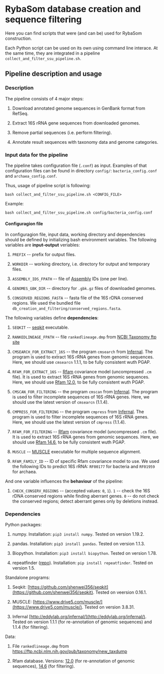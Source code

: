 # RybaSom database creation and sequence filtering

Here you can find scripts that were (and can be) used for RybaSom construction.

Each Python script can be used on its own using command line interace. At the same time, they are integrated in a pipeline `collect_and_filter_ssu_pipeline.sh`.

## Pipeline description and usage

### Description

The pipeline consists of 4 major steps:

1. Download annotated genome sequences in GenBank format from RefSeq.

2. Extract 16S rRNA gene sequences from downloaded genomes.

3. Remove partial sequences (i.e. perform filtering).

4. Annotate result sequences with taxonomy data and genome categories.

### Input data for the pipeline

The pipeline takes configuration file (`.conf`) as input. Examples of that configuration files can be found in directory `config/`: `bacteria_config.conf` and `archaea_config.conf`.

Thus, usage of pipeline script is following:

```
bash collect_and_filter_ssu_pipeline.sh <CONFIG_FILE>
```

Example:

```
bash collect_and_filter_ssu_pipeline.sh config/bacteria_config.conf
```

#### Configuragion file

In configuragion file, input data, working directory and dependencies should be defined by initializing bash environment variables. The following variables are **input-output** veriables:

1. `PREFIX` -- prefix for output files.

2. `WORKDIR` -- working directory, i.e. directory for output and temporary files.

3. `ASSEMBLY_IDS_FPATH` -- file of [Assembly](https://www.ncbi.nlm.nih.gov/assembly/) IDs (one per line).

4. `GENOMES_GBK_DIR` -- directory for `.gbk.gz` files of downloaded genomes.

5. `CONSERVED_REGIONS_FASTA` -- fasta file of the 16S rDNA conserved regions. We used the bundled file `db_creation_and_filtering/conserved_regions.fasta`.

The following variables define **dependencies**:

1. `SEQKIT` -- [seqkit](https://github.com/shenwei356/seqkit) executable.

2. `RANKEDLINEAGE_FPATH` -- file `rankedlineage.dmp` from [NCBI Taxonomy ftp site](https://ftp.ncbi.nlm.nih.gov/pub/taxonomy/new_taxdump)

3. `CMSEARCH_FOR_EXTRACT_16S` -- the program `cmsearch` from [Infernal](http://eddylab.org/infernal/). The program is used to extract 16S rRNA genes from genomic sequences. Here, we should use `cmsearcn` 1.1.1, to be fully consistent wuth PGAP.

4. `RFAM_FOR_EXTRACT_16S` -- [Rfam](https://rfam.xfam.org/) covariance model (uncompressed `.cm` file). It is used to extract 16S rRNA genes from genomic sequences. Here, we should use [Rfam 12.0](ftp://ftp.ebi.ac.uk/pub/databases/Rfam/12.0/Rfam.cm.gz), to be fully consistent wuth PGAP.

5. `CMSCAN_FOR_FILTERING` -- the program `cmscan` from [Infernal](http://eddylab.org/infernal/). The program is used to filter incomplete sequences of 16S rRNA genes. Here, we should use the latest version of `cmsearcn` (1.1.4).

6. `CMPRESS_FOR_FILTERING` -- the program `cmpress` from [Infernal](http://eddylab.org/infernal/). The program is used to filter incomplete sequences of 16S rRNA genes. Here, we should use the latest version of `cmpress` (1.1.4).

7. `RFAM_FOR_FILTERING` -- [Rfam](https://rfam.xfam.org/) covariance model (uncompressed `.cm` file). It is used to extract 16S rRNA genes from genomic sequences. Here, we should use [Rfam 14.6](ftp://ftp.ebi.ac.uk/pub/databases/Rfam/14.6/Rfam.cm.gz), to be fully consistent wuth PGAP.

8. `MUSCLE` -- [MUSCLE](https://www.drive5.com/muscle/) executable for multiple sequence alignment.

9. `RFAM_FAMILY_ID` -- ID of specific Rfam covariance model to use. We used the following IDs to predict 16S rRNA: `RF00177` for bacteria and `RF01959` for archaea.


And one variable influences the **behaviour** of the pipeline:

1. `CHECK_CONSERV_REGIONS` -- (accepted values: `0`, `1`). `1` -- check the 16S rDNA conserved regions while finding aberrant genes. `0` -- do not check the conserved regions; detect aberrant genes only by deletions instead.

### Dependencies

Python packages:

1. numpy. Installation: `pip3 install numpy`. Tested on version 1.19.2.

2. pandas. Installation: `pip3 install pandas`. Tested on version 1.1.3.

3. Biopython. Installation: `pip3 install biopython`. Tested on version 1.78.

4. repeatfinder ([repo](https://github.com/deprekate/RepeatFinder)). Installation: `pip install repeatfinder`. Tested on version 1.5.

Standalone programs:

1. Seqkit: [https://github.com/shenwei356/seqkit](https://github.com/shenwei356/seqkit). Tested on veersion 0.16.1.

2. MUSCLE: [https://www.drive5.com/muscle/](https://www.drive5.com/muscle/). Tested on version 3.8.31.

3. Infernal [http://eddylab.org/infernal/](http://eddylab.org/infernal/). Tested on version 1.1.1 (for re-annotation of genomic sequences) and 1.1.4 (for filtering).

Data:

1. File `rankedlineage.dmp` from https://ftp.ncbi.nlm.nih.gov/pub/taxonomy/new_taxdump

2. Rfam database. Versions: [12.0](ftp://ftp.ebi.ac.uk/pub/databases/Rfam/12.0/Rfam.cm.gz) (for re-annotation of genomic sequences), [14.6](ftp://ftp.ebi.ac.uk/pub/databases/Rfam/14.6/Rfam.cm.gz) (for filtering).

